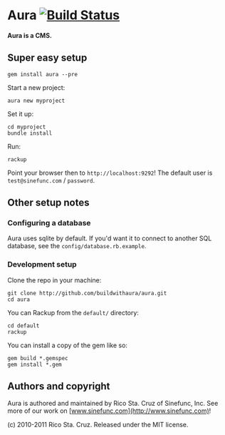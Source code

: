 # Aura [![Build Status](http://travis-ci.org/buildwithaura/aura.png)](http://travis-ci.org/buildwithaura/aura)
#### Aura is a CMS.

## Super easy setup

    gem install aura --pre

Start a new project:

    aura new myproject

Set it up:

    cd myproject
    bundle install

Run:

    rackup

Point your browser then to `http://localhost:9292`! The default user is
`test@sinefunc.com` / `password`.

## Other setup notes

### Configuring a database

Aura uses sqlite by default. If you'd want it to connect to another SQL 
database, see the `config/database.rb.example`.

### Development setup

Clone the repo in your machine:

    git clone http://github.com/buildwithaura/aura.git
    cd aura

You can Rackup from the `default/` directory:

    cd default
    rackup

You can install a copy of the gem like so:

    gem build *.gemspec
    gem install *.gem

## Authors and copyright

Aura is authored and maintained by Rico Sta. Cruz of Sinefunc, Inc.
See more of our work on [www.sinefunc.com](http://www.sinefunc.com)!

(c) 2010-2011 Rico Sta. Cruz. Released under the MIT license.
